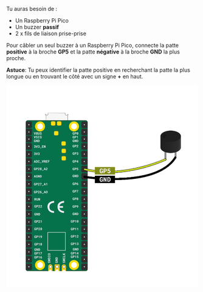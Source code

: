 Tu auras besoin de :

+ Un Raspberry Pi Pico
+ Un buzzer **passif**
+ 2 x fils de liaison prise-prise

Pour câbler un seul buzzer à un Raspberry Pi Pico, connecte la patte **positive** à la broche **GP5** et la patte **négative** à la broche **GND** la plus proche.

**Astuce**: Tu peux identifier la patte positive en recherchant la patte la plus longue ou en trouvant le côté avec un signe **+** en haut.

![Un buzzer attaché à un Raspberry Pi Pico.](images/single-buzzer-wiring.png)